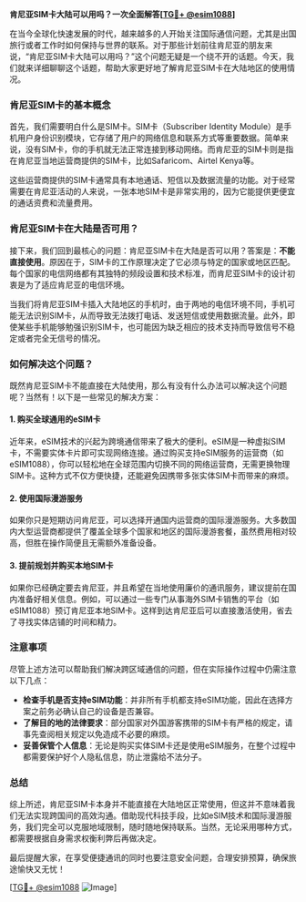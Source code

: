 **肯尼亚SIM卡大陆可以用吗？一次全面解答[[TG💪+ @esim1088](https://t.me/s/esim1088)]**

在当今全球化快速发展的时代，越来越多的人开始关注国际通信问题，尤其是出国旅行或者工作时如何保持与世界的联系。对于那些计划前往肯尼亚的朋友来说，“肯尼亚SIM卡大陆可以用吗？”这个问题无疑是一个绕不开的话题。今天，我们就来详细聊聊这个话题，帮助大家更好地了解肯尼亚SIM卡在大陆地区的使用情况。

### 肯尼亚SIM卡的基本概念

首先，我们需要明白什么是SIM卡。SIM卡（Subscriber Identity Module）是手机用户身份识别模块，它存储了用户的网络信息和联系方式等重要数据。简单来说，没有SIM卡，你的手机就无法正常连接到移动网络。而肯尼亚的SIM卡则是指在肯尼亚当地运营商提供的SIM卡，比如Safaricom、Airtel Kenya等。

这些运营商提供的SIM卡通常具有本地通话、短信以及数据流量的功能。对于经常需要在肯尼亚活动的人来说，一张本地SIM卡是非常实用的，因为它能提供更便宜的通话资费和流量费用。

### 肯尼亚SIM卡在大陆是否可用？

接下来，我们回到最核心的问题：肯尼亚SIM卡在大陆是否可以用？答案是：**不能直接使用**。原因在于，SIM卡的工作原理决定了它必须与特定的国家或地区匹配。每个国家的电信网络都有其独特的频段设置和技术标准，而肯尼亚SIM卡的设计初衷是为了适应肯尼亚的电信环境。

当我们将肯尼亚SIM卡插入大陆地区的手机时，由于两地的电信环境不同，手机可能无法识别SIM卡，从而导致无法拨打电话、发送短信或使用数据流量。此外，即使某些手机能够勉强识别SIM卡，也可能因为缺乏相应的技术支持而导致信号不稳定或者完全无信号的情况。

### 如何解决这个问题？

既然肯尼亚SIM卡不能直接在大陆使用，那么有没有什么办法可以解决这个问题呢？当然有！以下是一些常见的解决方案：

#### 1. **购买全球通用的eSIM卡**
近年来，eSIM技术的兴起为跨境通信带来了极大的便利。eSIM是一种虚拟SIM卡，不需要实体卡片即可实现网络连接。通过购买支持eSIM服务的运营商（如eSIM1088），你可以轻松地在全球范围内切换不同的网络运营商，无需更换物理SIM卡。这种方式不仅方便快捷，还能避免因携带多张实体SIM卡而带来的麻烦。

#### 2. **使用国际漫游服务**
如果你只是短期访问肯尼亚，可以选择开通国内运营商的国际漫游服务。大多数国内大型运营商都提供了覆盖全球多个国家和地区的国际漫游套餐，虽然费用相对较高，但胜在操作简便且无需额外准备设备。

#### 3. **提前规划并购买本地SIM卡**
如果你已经确定要去肯尼亚，并且希望在当地使用廉价的通讯服务，建议提前在国内准备好相关信息。例如，可以通过一些专门从事海外SIM卡销售的平台（如eSIM1088）预订肯尼亚本地SIM卡。这样到达肯尼亚后可以直接激活使用，省去了寻找实体店铺的时间和精力。

### 注意事项

尽管上述方法可以帮助我们解决跨区域通信的问题，但在实际操作过程中仍需注意以下几点：

- **检查手机是否支持eSIM功能**：并非所有手机都支持eSIM功能，因此在选择方案之前务必确认自己的设备是否兼容。
- **了解目的地的法律要求**：部分国家对外国游客携带的SIM卡有严格的规定，请事先查阅相关规定以免造成不必要的麻烦。
- **妥善保管个人信息**：无论是购买实体SIM卡还是使用eSIM服务，在整个过程中都需要保护好个人隐私信息，防止泄露给不法分子。

### 总结

综上所述，肯尼亚SIM卡本身并不能直接在大陆地区正常使用，但这并不意味着我们无法实现跨国间的高效沟通。借助现代科技手段，比如eSIM技术和国际漫游服务，我们完全可以克服地域限制，随时随地保持联系。当然，无论采用哪种方式，都需要根据自身需求权衡利弊后再做决定。

最后提醒大家，在享受便捷通讯的同时也要注意安全问题，合理安排预算，确保旅途愉快又无忧！

[[TG💪+ @esim1088](https://t.me/s/esim1088) ![Image](https://i.postimg.cc/4NQfJmqS/Snipaste-2025-05-13-00-14-12.png)]